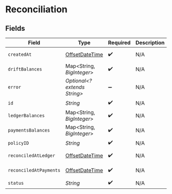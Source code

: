 # Reconciliation


## Fields

| Field                                                                                     | Type                                                                                      | Required                                                                                  | Description                                                                               | Example                                                                                   |
| ----------------------------------------------------------------------------------------- | ----------------------------------------------------------------------------------------- | ----------------------------------------------------------------------------------------- | ----------------------------------------------------------------------------------------- | ----------------------------------------------------------------------------------------- |
| `createdAt`                                                                               | [OffsetDateTime](https://docs.oracle.com/javase/8/docs/api/java/time/OffsetDateTime.html) | :heavy_check_mark:                                                                        | N/A                                                                                       | 2021-01-01T00:00:00.000Z                                                                  |
| `driftBalances`                                                                           | Map<String, *BigInteger*>                                                                 | :heavy_check_mark:                                                                        | N/A                                                                                       |                                                                                           |
| `error`                                                                                   | *Optional<? extends String>*                                                              | :heavy_minus_sign:                                                                        | N/A                                                                                       |                                                                                           |
| `id`                                                                                      | *String*                                                                                  | :heavy_check_mark:                                                                        | N/A                                                                                       | XXX                                                                                       |
| `ledgerBalances`                                                                          | Map<String, *BigInteger*>                                                                 | :heavy_check_mark:                                                                        | N/A                                                                                       |                                                                                           |
| `paymentsBalances`                                                                        | Map<String, *BigInteger*>                                                                 | :heavy_check_mark:                                                                        | N/A                                                                                       |                                                                                           |
| `policyID`                                                                                | *String*                                                                                  | :heavy_check_mark:                                                                        | N/A                                                                                       | XXX                                                                                       |
| `reconciledAtLedger`                                                                      | [OffsetDateTime](https://docs.oracle.com/javase/8/docs/api/java/time/OffsetDateTime.html) | :heavy_check_mark:                                                                        | N/A                                                                                       | 2021-01-01T00:00:00.000Z                                                                  |
| `reconciledAtPayments`                                                                    | [OffsetDateTime](https://docs.oracle.com/javase/8/docs/api/java/time/OffsetDateTime.html) | :heavy_check_mark:                                                                        | N/A                                                                                       | 2021-01-01T00:00:00.000Z                                                                  |
| `status`                                                                                  | *String*                                                                                  | :heavy_check_mark:                                                                        | N/A                                                                                       | COMPLETED                                                                                 |